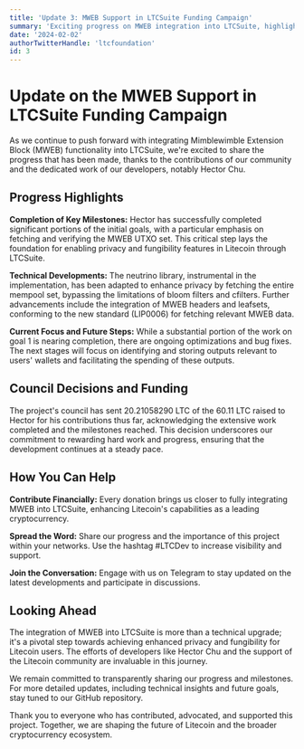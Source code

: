 ```yaml
---
title: 'Update 3: MWEB Support in LTCSuite Funding Campaign'
summary: 'Exciting progress on MWEB integration into LTCSuite, highlighting technical advancements and our communitys crucial support.'
date: '2024-02-02'
authorTwitterHandle: 'ltcfoundation'
id: 3
---
```


# Update on the MWEB Support in LTCSuite Funding Campaign

As we continue to push forward with integrating Mimblewimble Extension Block (MWEB) functionality into LTCSuite, we're excited to share the progress that has been made, thanks to the contributions of our community and the dedicated work of our developers, notably Hector Chu.

## Progress Highlights

**Completion of Key Milestones:** Hector has successfully completed significant portions of the initial goals, with a particular emphasis on fetching and verifying the MWEB UTXO set. This critical step lays the foundation for enabling privacy and fungibility features in Litecoin through LTCSuite.

**Technical Developments:** The neutrino library, instrumental in the implementation, has been adapted to enhance privacy by fetching the entire mempool set, bypassing the limitations of bloom filters and cfilters. Further advancements include the integration of MWEB headers and leafsets, conforming to the new standard (LIP0006) for fetching relevant MWEB data.

**Current Focus and Future Steps:** While a substantial portion of the work on goal 1 is nearing completion, there are ongoing optimizations and bug fixes. The next stages will focus on identifying and storing outputs relevant to users' wallets and facilitating the spending of these outputs.

## Council Decisions and Funding

The project's council has sent 20.21058290 LTC of the 60.11 LTC raised to Hector for his contributions thus far, acknowledging the extensive work completed and the milestones reached. This decision underscores our commitment to rewarding hard work and progress, ensuring that the development continues at a steady pace.

## How You Can Help

**Contribute Financially:** Every donation brings us closer to fully integrating MWEB into LTCSuite, enhancing Litecoin's capabilities as a leading cryptocurrency.

**Spread the Word:** Share our progress and the importance of this project within your networks. Use the hashtag #LTCDev to increase visibility and support.

**Join the Conversation:** Engage with us on Telegram to stay updated on the latest developments and participate in discussions.

## Looking Ahead

The integration of MWEB into LTCSuite is more than a technical upgrade; it's a pivotal step towards achieving enhanced privacy and fungibility for Litecoin users. The efforts of developers like Hector Chu and the support of the Litecoin community are invaluable in this journey.

We remain committed to transparently sharing our progress and milestones. For more detailed updates, including technical insights and future goals, stay tuned to our GitHub repository.

Thank you to everyone who has contributed, advocated, and supported this project. Together, we are shaping the future of Litecoin and the broader cryptocurrency ecosystem.
